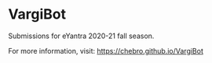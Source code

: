 # VargiBot

Submissions for eYantra 2020-21 fall season.

For more information, visit: https://chebro.github.io/VargiBot
